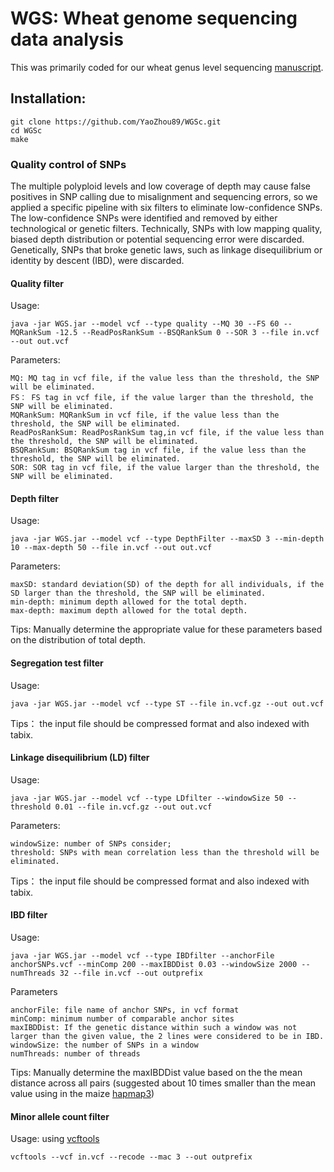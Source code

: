 # WGS: Wheat genome sequencing data analysis
This was primarily coded for our wheat genus level sequencing [manuscript](https://www.biorxiv.org/content/10.1101/2020.03.21.001362v1).
## Installation:
    git clone https://github.com/YaoZhou89/WGSc.git
    cd WGSc
    make
### Quality control of SNPs 

The multiple polyploid levels and low coverage of depth may cause false positives in SNP calling due to misalignment and sequencing errors, so we applied a specific pipeline with six filters to eliminate low-confidence SNPs. The low-confidence SNPs were identified and removed by either technological or genetic filters. Technically, SNPs with low mapping quality, biased depth distribution or potential sequencing error were discarded. Genetically, SNPs that broke genetic laws, such as linkage disequilibrium or identity by descent (IBD), were discarded.

#### Quality filter

Usage:

```shell
java -jar WGS.jar --model vcf --type quality --MQ 30 --FS 60 --MQRankSum -12.5 --ReadPosRankSum --BSQRankSum 0 --SOR 3 --file in.vcf --out out.vcf
```

Parameters:

```
MQ: MQ tag in vcf file, if the value less than the threshold, the SNP will be eliminated.
FS： FS tag in vcf file, if the value larger than the threshold, the SNP will be eliminated.
MQRankSum: MQRankSum in vcf file, if the value less than the threshold, the SNP will be eliminated.
ReadPosRankSum: ReadPosRankSum tag,in vcf file, if the value less than the threshold, the SNP will be eliminated.
BSQRankSum: BSQRankSum tag in vcf file, if the value less than the threshold, the SNP will be eliminated.
SOR: SOR tag in vcf file, if the value larger than the threshold, the SNP will be eliminated.
```

#### Depth filter

Usage:

```shell
java -jar WGS.jar --model vcf --type DepthFilter --maxSD 3 --min-depth 10 --max-depth 50 --file in.vcf --out out.vcf
```

Parameters:

```shell
maxSD: standard deviation(SD) of the depth for all individuals, if the SD larger than the threshold, the SNP will be eliminated.
min-depth: minimum depth allowed for the total depth.
max-depth: maximum depth allowed for the total depth.
```

Tips:  Manually determine the appropriate value for these parameters based on the distribution of total depth.

#### Segregation test filter

Usage:

```shell
java -jar WGS.jar --model vcf --type ST --file in.vcf.gz --out out.vcf
```

Tips： the input file should be compressed format and also indexed with tabix.

#### Linkage disequilibrium (LD) filter

Usage:

```shell
java -jar WGS.jar --model vcf --type LDfilter --windowSize 50 --threshold 0.01 --file in.vcf.gz --out out.vcf
```

Parameters:

```shell
windowSize: number of SNPs consider;
threshold: SNPs with mean correlation less than the threshold will be eliminated.
```

Tips： the input file should be compressed format and also indexed with tabix.

#### IBD filter

Usage:

```shell
java -jar WGS.jar --model vcf --type IBDfilter --anchorFile anchorSNPs.vcf --minComp 200 --maxIBDDist 0.03 --windowSize 2000 --numThreads 32 --file in.vcf --out outprefix
```

Parameters

```shell
anchorFile: file name of anchor SNPs, in vcf format
minComp: minimum number of comparable anchor sites
maxIBDDist: If the genetic distance within such a window was not larger than the given value, the 2 lines were considered to be in IBD. 
windowSize: the number of SNPs in a window 
numThreads: number of threads
```

Tips: Manually determine the maxIBDDist value based on the the mean distance across all pairs (suggested about 10 times smaller than the mean value using in the maize [hapmap3](https://academic.oup.com/gigascience/article/7/4/gix134/4782225))

#### Minor allele count filter

Usage: using [vcftools](http://vcftools.sourceforge.net/)

```shell
vcftools --vcf in.vcf --recode --mac 3 --out outprefix
```


